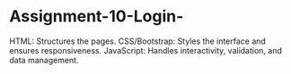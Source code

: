 # Assignment-10-Login-
HTML: Structures the pages. CSS/Bootstrap: Styles the interface and ensures responsiveness. JavaScript: Handles interactivity, validation, and data management.
